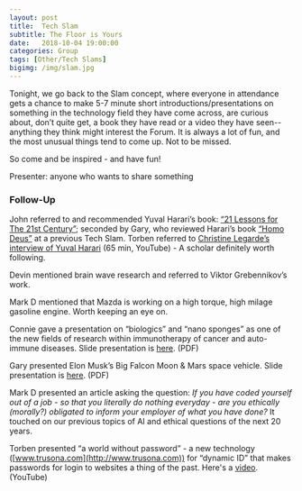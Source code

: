```yaml
---
layout: post
title:  Tech Slam
subtitle: The Floor is Yours
date:   2018-10-04 19:00:00
categories: Group
tags: [Other/Tech Slams]
bigimg: /img/slam.jpg
---
```


Tonight, we go back to the Slam concept, where everyone in attendance gets a chance to make 5-7 minute short introductions/presentations on something in the technology field they have come across, are curious about, don’t quite get, a book they have read or a video they have seen--anything they think might interest the Forum. It is always a lot of fun, and the most unusual things tend to come up. Not to be missed.  

So come and be inspired - and have fun!

Presenter: anyone who wants to share something 

### Follow-Up

John referred to and recommended Yuval Harari’s book: [“21 Lessons for The 21st Century”](https://www.amazon.com/Lessons-21st-Century-Yuval-Harari/dp/0525512179); seconded by Gary, who reviewed Harari’s book [“Homo Deus”](https://www.amazon.com/gp/product/0062464345) at a previous Tech Slam. Torben referred to [Christine Legarde’s interview of Yuval Harari](https://www.youtube.com/watch?v=t5Y2CwCsnbA) (65 min, YouTube)  - A scholar definitely worth following.

Devin mentioned brain wave research and referred to Viktor Grebennikov’s work.

Mark D mentioned that Mazda is working on a high torque, high milage gasoline engine. Worth keeping an eye on.

Connie gave a presentation on “biologics” and “nano sponges” as one of the new fields of research within immunotherapy of cancer and auto-immune diseases. Slide presentation is [here](/assets/present/2018/biologics-nanosponges.pdf). (PDF)

Gary presented Elon Musk’s Big Falcon Moon & Mars space vehicle. Slide presentation is [here](/assets/present/2018/spacex.pdf). (PDF)

Mark D presented an article asking the question: _If you have coded yourself out of a job - so that you literally do nothing everyday - are you ethically (morally?) obligated to inform your employer of what you have done?_
It touched on our previous topics of AI and ethical questions of the next 20 years.

Torben presented “a world without password” - a new technology ([www.trusona.com](http://www.trusona.com)) for “dynamic ID” that makes passwords for login to websites a thing of the past. Here's a [video](https://www.youtube.com/watch?v=bhCx9KhmwGk). (YouTube)
